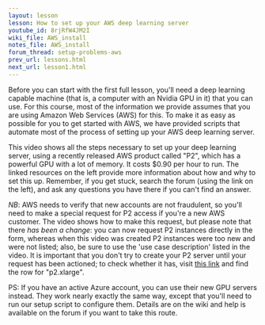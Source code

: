 ```yaml
---
layout: lesson
lesson: How to set up your AWS deep learning server
youtube_id: 8rjRfW4JM2I
wiki_file: AWS_install
notes_file: AWS_install
forum_thread: setup-problems-aws
prev_url: lessons.html
next_url: lesson1.html
---
```

Before you can start with the first full lesson, you'll need a deep learning capable machine (that is, a computer with an Nvidia GPU in it) that you can use. For this course, most of the information we provide assumes that you are using Amazon Web Services (AWS) for this. To make it as easy as possible for you to get started with AWS, we have provided scripts that automate most of the process of setting up your AWS deep learning server.

This video shows all the steps necessary to set up your deep learning server, using a recently released AWS product called "P2", which has a powerful GPU with a lot of memory. It costs $0.90 per hour to run. The linked resources on the left provide more information about how and why to set this up. Remember, if you get stuck, search the forum (using the link on the left), and ask any questions you have there if you can't find an answer.

*NB*: AWS needs to verify that new accounts are not fraudulent, so you'll need to make a special request for P2 access if you're a new AWS customer. The video shows how to make this request, but please note that there *has been a change*: you can now request P2 instances directly in the form, whereas when this video was created P2 instances were too new and were not listed; also, be sure to use the 'use case description' listed in the video. It is important that you don't try to create your P2 server until your request has been actioned; to check whether it has, visit <a href="https://us-west-2.console.aws.amazon.com/ec2/v2/home?region=us-west-2#Limits:">this link</a> and find the row for "p2.xlarge".

PS: If you have an active Azure account, you can use their new GPU servers instead. They work nearly exactly the same way, except that you'll need to run our setup script to configure them. Details are on the wiki and help is available on the forum if you want to take this route.
